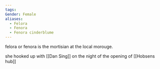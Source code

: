 ```yaml
---
tags: 
Gender: Female
aliases:
  - Felora
  - Fenora
  - Fenora cinderblume
---
```


felora or fenora is the mortisian at the local morouge.

she hooked up with [[Dan Sing]] on the night of the opening of [[Hobsens hub]]